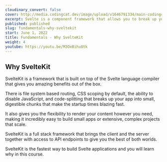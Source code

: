 ```yaml
---
cloudinary_convert: false
cover: http://media.codingcat.dev/image/upload/v1646791334/main-codingcatdev-photo/Intro_to_Svelte.png
excerpt: Svelte is a component framework that allows you to break up your application into reusable chunks and provides some sugary syntax, making your code base easy to understand and very graceful.
published: published
slug: fundamentals-why-sveltekit
start: June 1, 2022
title: Fundamentals - Why SvelteKit
weight: 4
youtube: https://youtu.be/M3OxBihu8tk
---
```

## Why SvelteKit

SvelteKit is a framework that is built on top of the Svelte language compiler that gives you amazing benefits out of the box.

There is file system based routing, CSS scoping by default, the ability to disable JavaScript, and code-splitting that breaks up your app into small, digestible chunks that make the startup times blazing fast.

It also gives you the flexibility to render your content however you need, making it incredibly easy to build small apps or extensive, complex projects that scale.

SvelteKit is a full stack framework that brings the client and the server together with access to API endpoints to give you the best of both worlds.

SvelteKit is the fastest way to build Svelte applications and you will learn why in this course.